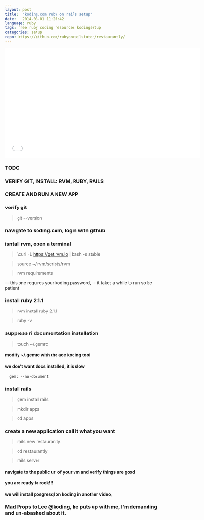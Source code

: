 ```yaml
---
layout: post
title:  "koding.com ruby on rails setup"
date:   2014-03-01 11:26:42
language: ruby
tags: free ruby coding resources kodingsetup
categories: setup
repo: https://github.com/rubyonrailstutor/restaurantly/
---
```


<iframe width="640" height="360" src="//www.youtube.com/embed/iOLQkdok5tg?vq=hd1080" frameborder="0" allowfullscreen></iframe>

### TODO

### VERIFY GIT, INSTALL: RVM, RUBY, RAILS

### CREATE AND RUN A NEW APP


### verify git

> git --version

### navigate to koding.com, login with github

### isntall rvm, open a terminal 

> \curl -L https://get.rvm.io | bash -s stable

> source ~/.rvm/scripts/rvm

> rvm requirements

 -- this one requires your koding password, 
 -- it takes a while to run so be patient

### install ruby 2.1.1

> rvm install ruby 2.1.1 

> ruby -v

### suppress ri documentation installation

> touch ~/.gemrc

#### modify ~/.gemrc with the ace koding tool
#### we don't want docs installed, it is slow

```
  gem: --no-document
```

### install rails 

> gem install rails

> mkdir apps

> cd apps

### create a new application call it what you want

> rails new restaurantly

> cd restaurantly

> rails server

#### navigate to the public url of your vm and verify things are good

#### you are ready to rock!!!

#### we will install posgresql on koding in another video,


### Mad Props to Lee @koding, he puts up with me, I'm demanding and un-abashed about it.

